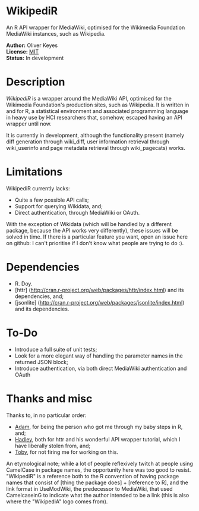 WikipediR
=========

An R API wrapper for MediaWiki, optimised for the Wikimedia Foundation MediaWiki instances, such as Wikipedia.

__Author:__ Oliver Keyes<br>
__License:__ [MIT](http://opensource.org/licenses/MIT)<br>
__Status:__ In development

Description
======
_WikipediR_ is a wrapper around the MediaWiki API, optimised for the Wikimedia Foundation's production sites, such as Wikipedia. It is written in and for R, a statistical environment and associated programming language in heavy use by HCI researchers that, somehow, escaped having an API wrapper until now.

It is currently in development, although the functionality present (namely diff generation through wiki\_diff, user information retrieval through wiki\_userinfo and page metadata retrieval through wiki\_pagecats) works.

Limitations
======
WikipediR currently lacks:
* Quite a few possible API calls;
* Support for querying Wikidata, and;
* Direct authentication, through MediaWiki or OAuth.

With the exception of Wikidata (which will be handled by a different package, because the API works very differently), these issues will be solved in time. If there is a particular feature you want, open an issue here on github: I can't prioritise if I don't know what people are trying to do :).

Dependencies
======
* R. Doy.
* [httr] (http://cran.r-project.org/web/packages/httr/index.html) and its dependencies, and;
* [jsonlite] (http://cran.r-project.org/web/packages/jsonlite/index.html) and its dependencies.

To-Do
======
* Introduce a full suite of unit tests;
* Look for a more elegant way of handling the parameter names in the returned JSON block;
* Introduce authentication, via both direct MediaWiki authentication and OAuth

Thanks and misc
======
Thanks to, in no particular order:
* [Adam](https://github.com/Protonk), for being the person who got me through my baby steps in R, and;
* [Hadley](https://github.com/hadley), both for httr and his wonderful API wrapper tutorial, which I have liberally stolen from, and;
* [Toby](https://meta.wikimedia.org/wiki/User:TNegrin_%28WMF%29), for not firing me for working on this.

An etymological note; while a lot of people reflexively twitch at people using CamelCase in package names, the opportunity here was too good to resist. "WikipediR" is a reference both to the R convention of having package names that consist of [thing the package does] + [reference to R], and the link format in UseModWiki, the predecessor to MediaWiki, that used CamelcaseinG to indicate what the author intended to be a link (this is also where the "WikipediA" logo comes from).

